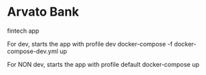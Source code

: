 # Arvato Bank

fintech app

For dev, starts the app with profile dev
docker-compose -f docker-compose-dev.yml up

For NON dev, starts the app with profile default
docker-compose up
